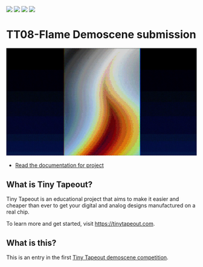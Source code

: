 ![](../../workflows/gds/badge.svg) ![](../../workflows/docs/badge.svg) ![](../../workflows/test/badge.svg) ![](../../workflows/fpga/badge.svg)

# TT08-Flame Demoscene submission

![preview](./docs/preview.jpg)

- [Read the documentation for project](docs/info.md)

## What is Tiny Tapeout?

Tiny Tapeout is an educational project that aims to make it easier and cheaper than ever to get your digital and analog designs manufactured on a real chip.

To learn more and get started, visit https://tinytapeout.com.

## What is this?

This is an entry in the first [Tiny
Tapeout demoscene competition](https://tinytapeout.com/competitions/demoscene/).